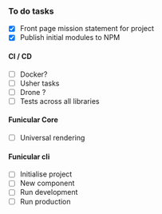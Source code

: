 ### To do tasks

- [x] Front page mission statement for project
- [x] Publish initial modules to NPM

#### CI / CD

- [ ] Docker?
- [ ] Usher tasks
- [ ] Drone ?
- [ ] Tests across all libraries

#### Funicular Core

- [ ] Universal rendering

#### Funicular cli

- [ ] Initialise project
- [ ] New component
- [ ] Run development
- [ ] Run production

